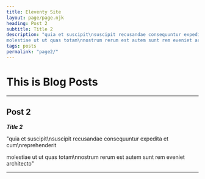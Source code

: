 ```yaml
---
title: Eleventy Site
layout: page/page.njk
heading: Post 2
subtitle: Title 2
description: "quia et suscipit\nsuscipit recusandae consequuntur expedita et cum\nreprehenderit
molestiae ut ut quas totam\nnostrum rerum est autem sunt rem eveniet architecto"
tags: posts
permalink: "page2/" 
---
```


# This is Blog Posts

___

## Post 2

 ***Title 2***

"quia et suscipit\nsuscipit recusandae consequuntur expedita et cum\nreprehenderit

molestiae ut ut quas totam\nnostrum rerum est autem sunt rem eveniet architecto"

___

